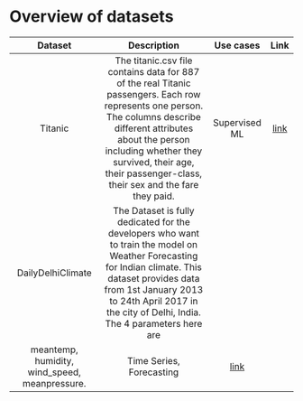 # Overview of datasets

| Dataset | Description | Use cases | Link |
| :---:|:---:|:---:|:---:|
| Titanic | The titanic.csv file contains data for 887 of the real Titanic passengers. Each row represents one person. The columns describe different attributes about the person including whether they survived, their age, their passenger-class, their sex and the fare they paid. | Supervised ML | [link](https://www.kaggle.com/competitions/titanic/data)|
| DailyDelhiClimate | The Dataset is fully dedicated for the developers who want to train the model on Weather Forecasting for Indian climate. This dataset provides data from 1st January 2013 to 24th April 2017 in the city of Delhi, India. The 4 parameters here are
meantemp, humidity, wind_speed, meanpressure. | Time Series, Forecasting | [link](https://www.kaggle.com/datasets/sumanthvrao/daily-climate-time-series-data)|